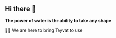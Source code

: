 ## Hi there 👋

**The power of water is the ability to take any shape**

🙋‍♀️ We are here to bring Teyvat to use
